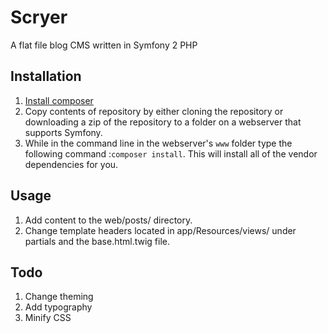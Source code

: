 # Scryer

A flat file blog CMS written in Symfony 2 PHP

## Installation

1. [Install composer](https://getcomposer.org/download/)
2. Copy contents of repository by either cloning the repository or downloading a zip of the repository to a folder on a webserver that supports Symfony.
3. While in the command line in the webserver's `www` folder type the following command :`composer install`. This will install all of the vendor dependencies for you.

## Usage

1. Add content to the web/posts/ directory.
2. Change template headers located in app/Resources/views/ under partials and the base.html.twig file.

## Todo

1. Change theming
2. Add typography
3. Minify CSS